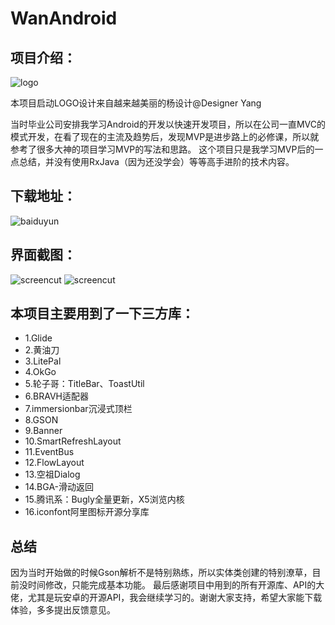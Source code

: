 # WanAndroid

项目介绍：
----
![logo](https://github.com/TzuChiangLi/WanAndroid/blob/master/app/src/main/res/mipmap-xhdpi/icon_launcher_round.png?raw=true "")

本项目启动LOGO设计来自越来越美丽的杨设计@Designer Yang

当时毕业公司安排我学习Android的开发以快速开发项目，所以在公司一直MVC的模式开发，在看了现在的主流及趋势后，发现MVP是进步路上的必修课，所以就参考了很多大神的项目学习MVP的写法和思路。
这个项目只是我学习MVP后的一点总结，并没有使用RxJava（因为还没学会）等等高手进阶的技术内容。

下载地址：
----
![baiduyun](https://github.com/TzuChiangLi/WanAndroid/blob/master/app/release/10114.png?raw=true "下载地址")

界面截图：
----
![screencut](https://github.com/TzuChiangLi/WanAndroid/blob/master/introduce/%E5%BE%AE%E4%BF%A1%E5%9B%BE%E7%89%87_20190629112248.jpg?raw=true "截图")
![screencut](https://github.com/TzuChiangLi/WanAndroid/blob/master/introduce/%E5%BE%AE%E4%BF%A1%E5%9B%BE%E7%89%87_20190629112320.jpg?raw=true "截图")



本项目主要用到了一下三方库：
----
* 1.Glide
* 2.黄油刀
* 3.LitePal
* 4.OkGo
* 5.轮子哥：TitleBar、ToastUtil
* 6.BRAVH适配器
* 7.immersionbar沉浸式顶栏
* 8.GSON
* 9.Banner
* 10.SmartRefreshLayout
* 11.EventBus
* 12.FlowLayout
* 13.空祖Dialog
* 14.BGA-滑动返回
* 15.腾讯系：Bugly全量更新，X5浏览内核
* 16.iconfont阿里图标开源分享库


总结
----

因为当时开始做的时候Gson解析不是特别熟练，所以实体类创建的特别潦草，目前没时间修改，只能完成基本功能。
最后感谢项目中用到的所有开源库、API的大佬，尤其是玩安卓的开源API，我会继续学习的。谢谢大家支持，希望大家能下载体验，多多提出反馈意见。

